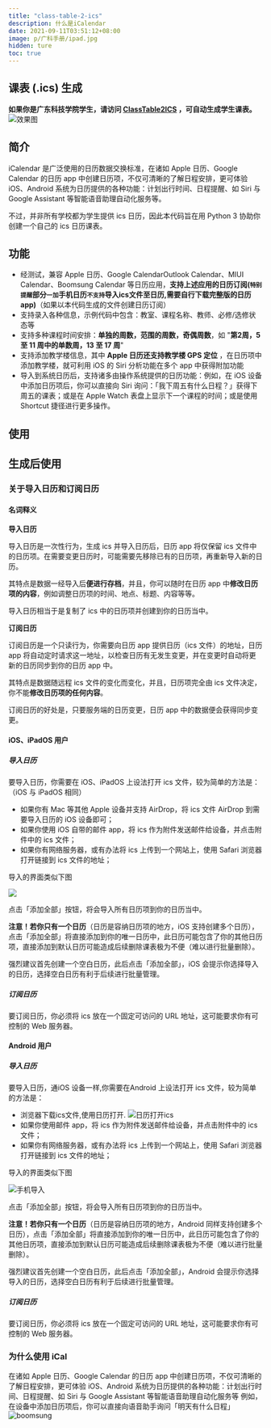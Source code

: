 ```yaml
---
title: "class-table-2-ics"
description: 什么是iCalendar
date: 2021-09-11T03:51:12+08:00
image: p/广科手册/ipad.jpg
hidden: ture
toc: true
---
```

## 课表 (.ics) 生成

**如果你是广东科技学院学生，请访问 [ClassTable2ICS](http://farmer233.top:8003/) ，可自动生成学生课表。**
![效果图](p/广科手册/ipad.jpg)

## 简介

iCalendar 是广泛使用的日历数据交换标准，在诸如 Apple 日历、Google Calendar 的日历 app 中创建日历项，不仅可清晰的了解日程安排，更可体验 iOS、Android 系统为日历提供的各种功能：计划出行时间、日程提醒、如 Siri 与 Google Assistant 等智能语音助理自动化服务等。

不过，并非所有学校都为学生提供 ics 日历，因此本代码旨在用 Python 3 协助你创建一个自己的 ics 日历课表。

## 功能
* 经测试，兼容 Apple 日历、Google CalendarOutlook Calendar、MIUI Calendar、Boomsung Calendar 等日历应用，**支持上述应用的日历订阅(`特别提醒`部分`一加`手机日历`不支持`导入ics文件至日历,需要自行下载完整版的日历app)**（如果以本代码生成的文件创建日历订阅）
* 支持录入各种信息，示例代码中包含：教室、课程名称、教师、必修/选修状态等
* 支持多种课程时间安排：**单独的周数，范围的周数，奇偶周数**，如 "**第2周，5 至 11 周中的单数周，13 至 17 周**"
* 支持添加教学楼信息，其中 **Apple 日历还支持教学楼 GPS 定位** ，在日历项中添加教学楼，就可利用 iOS 的 Siri 分析功能在多个 app 中获得附加功能
* 导入到系统日历后，支持诸多由操作系统提供的日历功能：例如，在 iOS 设备中添加日历项后，你可以直接向 Siri 询问：「我下周五有什么日程？」获得下周五的课表；或是在 Apple Watch 表盘上显示下一个课程的时间；或是使用 Shortcut 捷径进行更多操作。

## 使用


## 生成后使用     


### 关于导入日历和订阅日历

#### 名词释义

**导入日历**

导入日历是一次性行为，生成 ics 并导入日历后，日历 app 将仅保留 ics 文件中的日历项。在需要变更日历时，可能需要先移除已有的日历项，再重新导入新的日历。

其特点是数据一经导入后**便进行存档**，并且，你可以随时在日历 app 中**修改日历项的内容**，例如调整日历项的时间、地点、标题、内容等等。

导入日历相当于是复制了 ics 中的日历项并创建到你的日历当中。

**订阅日历**

订阅日历是一个只读行为，你需要向日历 app 提供日历（ics 文件）的地址，日历 app 将自动定时请求这一地址，以检查日历有无发生变更，并在变更时自动将更新的日历同步到你的日历 app 中。

其特点是数据随远程 ics 文件的变化而变化，并且，日历项完全由 ics 文件决定，你不能**修改日历项的任何内容**。

订阅日历的好处是，只要服务端的日历变更，日历 app 中的数据便会获得同步变更。
#### iOS、iPadOS 用户

##### 导入日历

要导入日历，你需要在 iOS、iPadOS 上设法打开 ics 文件，较为简单的方法是：（iOS 与 iPadOS 相同）

* 如果你有 Mac 等其他 Apple 设备并支持 AirDrop，将 ics 文件 AirDrop 到需要导入日历的 iOS 设备即可；
* 如果你使用 iOS 自带的邮件 app，将 ics 作为附件发送邮件给设备，并点击附件中的 ics 文件；
* 如果你有网络服务器，或有办法将 ics 上传到一个网站上，使用 Safari 浏览器打开链接到 ics 文件的地址；

导入的界面类似下图

![](..p/广科手册/images/)

点击「添加全部」按钮，将会导入所有日历项到你的日历当中。

**注意！若你只有一个日历**（日历是容纳日历项的地方，iOS 支持创建多个日历），点击「添加全部」将直接添加到你的唯一日历中，此日历可能包含了你的其他日历项，直接添加到默认日历可能造成后续删除课表极为不便（难以进行批量删除）。

强烈建议首先创建一个空白日历，此后点击「添加全部」，iOS 会提示你选择导入的日历，选择空白日历有利于后续进行批量管理。

##### 订阅日历

要订阅日历，你必须将 ics 放在一个固定可访问的 URL 地址，这可能要求你有可控制的 Web 服务器。

<!--iOS 提供两种方式订阅日历，其中前者支持将订阅同步到 iCloud 设备，而后者不支持：-->

<!--* 方式一（支持同步订阅信息到 iCloud）-->

<!--  打开 Safari 浏览器，并输入如下地址：-->

<!--  ```-->
<!--  webcal://<你的 ics 地址>-->
<!--  ```-->

<!--  例如：-->

<!--  ```-->
<!--  webcal://exmaple.com/example.ics-->
<!--  ```-->

<!--  将提示跳转至 日历 app，点击继续，你将看到类似如下界面：-->

<!--  ![](../images/webcal.jpg)-->

<!--  点击「订阅」，你可以设置禁用提醒、是否同步到 iCloud 等，设置完成后点击添加即可。-->

<!--  若你选择同步到 iCloud，你的 Mac 等其他 Apple 设备同样将自动订阅此 ics 文件。-->

<!--* 方式二（不推荐）-->

<!--  打开「设置」—「日历」—「账户」—「添加账户」—「其他」，-->

<!--  选择「添加已订阅的日历」，输入 ics 文件的 URL，你将看到类似如下界面：-->

<!--  若你的 URL 不支持 SSL，将会弹出 SSL 安全提示，是否启用 SSL 并不影响使用。-->

<!--  ![](../images/subscribe.jpg)-->

<!--  最后点击下一步即可完成添加，请注意以此方式添加的日历订阅无法被 iCloud 同步。-->

<!--  要在其他设备上添加日历订阅，需在对应设备重复进行此步骤。-->


#### Android 用户
##### 导入日历

要导入日历，通iOS 设备一样,你需要在Android 上设法打开 ics 文件，较为简单的方法是：

* 浏览器下载ics文件,使用日历打开.
    ![日历打开ics](p/广科手册/images/phone1.jpg)
* 如果你使用邮件 app，将 ics 作为附件发送邮件给设备，并点击附件中的 ics 文件；
* 如果你有网络服务器，或有办法将 ics 上传到一个网站上，使用 Safari 浏览器打开链接到 ics 文件的地址；

导入的界面类似下图

![手机导入](p/广科手册/images/phone2.jpg)

点击「添加全部」按钮，将会导入所有日历项到你的日历当中。

**注意！若你只有一个日历**（日历是容纳日历项的地方，Android 同样支持创建多个日历），点击「添加全部」将直接添加到你的唯一日历中，此日历可能包含了你的其他日历项，直接添加到默认日历可能造成后续删除课表极为不便（难以进行批量删除）。

强烈建议首先创建一个空白日历，此后点击「添加全部」，Android 会提示你选择导入的日历，选择空白日历有利于后续进行批量管理。

##### 订阅日历

要订阅日历，你必须将 ics 放在一个固定可访问的 URL 地址，这可能要求你有可控制的 Web 服务器。

<!--iOS 提供两种方式订阅日历，其中前者支持将订阅同步到 iCloud 设备，而后者不支持：-->

<!--* 方式一（支持同步订阅信息到 iCloud）-->

<!--  打开 Safari 浏览器，并输入如下地址：-->

<!--  ```-->
<!--  webcal://<你的 ics 地址>-->
<!--  ```-->

<!--  例如：-->

<!--  ```-->
<!--  webcal://exmaple.com/example.ics-->
<!--  ```-->

<!--  将提示跳转至 日历 app，点击继续，你将看到类似如下界面：-->

<!--  ![](../images/webcal.jpg)-->

<!--  点击「订阅」，你可以设置禁用提醒、是否同步到 iCloud 等，设置完成后点击添加即可。-->

<!--  若你选择同步到 iCloud，你的 Mac 等其他 Apple 设备同样将自动订阅此 ics 文件。-->

<!--* 方式二（不推荐）-->

<!--  打开「设置」—「日历」—「账户」—「添加账户」—「其他」，-->

<!--  选择「添加已订阅的日历」，输入 ics 文件的 URL，你将看到类似如下界面：-->

<!--  若你的 URL 不支持 SSL，将会弹出 SSL 安全提示，是否启用 SSL 并不影响使用。-->

<!--  ![](../images/subscribe.jpg)-->

<!--  最后点击下一步即可完成添加，请注意以此方式添加的日历订阅无法被 iCloud 同步。-->

<!--  要在其他设备上添加日历订阅，需在对应设备重复进行此步骤。-->
### 为什么使用 iCal
在诸如 Apple 日历、Google Calendar 的日历 app 中创建日历项，不仅可清晰的了解日程安排，更可体验 iOS、Android 系统为日历提供的各种功能：计划出行时间、日程提醒、如 Siri 与 Google Assistant 等智能语音助理自动化服务等
例如，在设备中添加日历项后，你可以直接向语音助手询问「明天有什么日程」
![boomsung](p/广科手册/images/boomsung.jpg)





